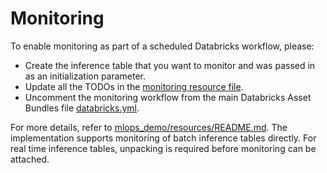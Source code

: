 # Monitoring

To enable monitoring as part of a scheduled Databricks workflow, please:
- Create the inference table that you want to monitor and was passed in as an initialization parameter.
- Update all the TODOs in the [monitoring resource file](../resources/monitoring-resource.yml).
- Uncomment the monitoring workflow from the main Databricks Asset Bundles file [databricks.yml](../databricks.yml).

For more details, refer to [mlops_demo/resources/README.md](../resources/README.md). 
The implementation supports monitoring of batch inference tables directly.
For real time inference tables, unpacking is required before monitoring can be attached.
